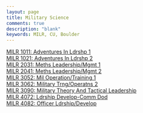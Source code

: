 ```yaml
---
layout: page
title: Military Science
comments: true
description: "blank"
keywords: MILR, CU, Boulder
---
```

<body>
<div><a href="../../courses/MILR-1011">MILR 1011: Adventures In Ldrshp 1</a></div>
<div><a href="../../courses/MILR-1021">MILR 1021: Adventures In Ldrshp 2</a></div>
<div><a href="../../courses/MILR-2031">MILR 2031: Meths Leadership/Mgmt 1</a></div>
<div><a href="../../courses/MILR-2041">MILR 2041: Meths Leadership/Mgmt 2</a></div>
<div><a href="../../courses/MILR-3052">MILR 3052: Mil Operation/Training 1</a></div>
<div><a href="../../courses/MILR-3062">MILR 3062: Military Trng/Operatns 2</a></div>
<div><a href="../../courses/MILR-3090">MILR 3090: Military Theory And Tactical Leadership</a></div>
<div><a href="../../courses/MILR-4072">MILR 4072: Ldrship Develop-Comm Dod</a></div>
<div><a href="../../courses/MILR-4082">MILR 4082: Officer Ldrship/Develop</a></div>
</body>